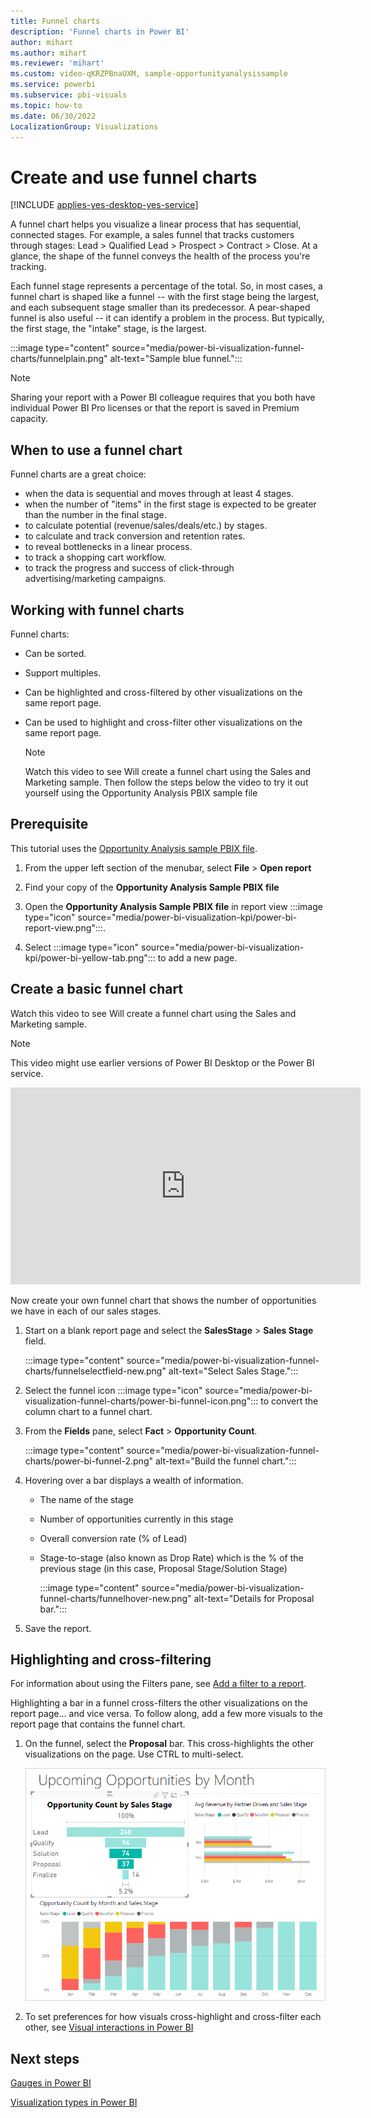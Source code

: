 ```yaml
---
title: Funnel charts
description: 'Funnel charts in Power BI'
author: mihart
ms.author: mihart
ms.reviewer: 'mihart'
ms.custom: video-qKRZPBnaUXM, sample-opportunityanalysissample
ms.service: powerbi
ms.subservice: pbi-visuals
ms.topic: how-to
ms.date: 06/30/2022
LocalizationGroup: Visualizations
---
```

# Create and use funnel charts

[!INCLUDE [applies-yes-desktop-yes-service](../includes/applies-yes-desktop-yes-service.md)]

A funnel chart helps you visualize a linear process that has sequential, connected stages. For example, a sales funnel that tracks customers through stages: Lead \> Qualified Lead \> Prospect \> Contract \> Close.  At a glance, the shape of the funnel conveys the health of the process you're tracking.

Each funnel stage represents a percentage of the total. So, in most cases, a funnel chart is shaped like a funnel -- with the first stage being the largest, and each subsequent stage smaller than its predecessor.  A pear-shaped funnel is also useful -- it can identify a problem in the process.  But typically, the first stage, the "intake" stage, is the largest.

:::image type="content" source="media/power-bi-visualization-funnel-charts/funnelplain.png" alt-text="Sample blue funnel.":::

> [!NOTE]
> Sharing your report with a Power BI colleague requires that you both have individual Power BI Pro licenses or that the report is saved in Premium capacity.

## When to use a funnel chart

Funnel charts are a great choice:

* when the data is sequential and moves through at least 4 stages.
* when the number of "items" in the first stage is expected to be greater than the number in the final stage.
* to calculate potential (revenue/sales/deals/etc.) by stages.
* to calculate and track conversion and retention rates.
* to reveal bottlenecks in a linear process.
* to track a shopping cart workflow.
* to track the progress and success of click-through advertising/marketing campaigns.

## Working with funnel charts

Funnel charts:

* Can be sorted.
* Support multiples.
* Can be highlighted and cross-filtered by other visualizations on the same report page.
* Can be used to highlight and cross-filter other visualizations on the same report page.

   > [!NOTE]
   > Watch this video to see Will create a funnel chart using the Sales and Marketing sample. Then follow the steps below the video to try it out yourself using the Opportunity Analysis PBIX sample file

## Prerequisite

This tutorial uses the [Opportunity Analysis sample PBIX file](https://download.microsoft.com/download/9/1/5/915ABCFA-7125-4D85-A7BD-05645BD95BD8/Opportunity%20Analysis%20Sample%20PBIX.pbix
).

1. From the upper left section of the menubar, select **File** > **Open report**

1. Find your copy of the **Opportunity Analysis Sample PBIX file**

1. Open the **Opportunity Analysis Sample PBIX file** in report view :::image type="icon" source="media/power-bi-visualization-kpi/power-bi-report-view.png":::.

1. Select :::image type="icon" source="media/power-bi-visualization-kpi/power-bi-yellow-tab.png"::: to add a new page.


## Create a basic funnel chart

Watch this video to see Will create a funnel chart using the Sales and Marketing sample.

> [!NOTE]  
> This video might use earlier versions of Power BI Desktop or the Power BI service.

<iframe width="560" height="315" src="https://www.youtube.com/embed/qKRZPBnaUXM" frameborder="0" allow="autoplay; encrypted-media" allowfullscreen></iframe>

Now create your own funnel chart that shows the number of opportunities we have in each of our sales stages.

1. Start on a blank report page and select the **SalesStage** \> **Sales Stage** field.

    :::image type="content" source="media/power-bi-visualization-funnel-charts/funnelselectfield-new.png" alt-text="Select Sales Stage.":::

1. Select the funnel icon :::image type="icon" source="media/power-bi-visualization-funnel-charts/power-bi-funnel-icon.png"::: to convert the column chart to a funnel chart.

1. From the **Fields** pane, select **Fact** \> **Opportunity Count**.

    :::image type="content" source="media/power-bi-visualization-funnel-charts/power-bi-funnel-2.png" alt-text="Build the funnel chart.":::

1. Hovering over a bar displays a wealth of information.

   * The name of the stage
   * Number of opportunities currently in this stage
   * Overall conversion rate (% of Lead) 
   * Stage-to-stage (also known as Drop Rate) which is the % of the previous stage (in this case, Proposal Stage/Solution Stage)

     :::image type="content" source="media/power-bi-visualization-funnel-charts/funnelhover-new.png" alt-text="Details for Proposal bar.":::

1. Save the report.

## Highlighting and cross-filtering

For information about using the Filters pane, see [Add a filter to a report](../create-reports/power-bi-report-add-filter.md).

Highlighting a bar in a funnel cross-filters the other visualizations on the report page... and vice versa. To follow along, add a few more visuals to the report page that contains the funnel chart.

1. On the funnel, select the **Proposal** bar. This cross-highlights the other visualizations on the page. Use CTRL to multi-select.

   ![Screenshot shows two bars selected in the funnel visual with visual interactions,](media/power-bi-visualization-funnel-charts/funnel-chart-cross-filter.png)

1. To set preferences for how visuals cross-highlight and cross-filter each other, see [Visual interactions in Power BI](../create-reports/service-reports-visual-interactions.md)

## Next steps

[Gauges in Power BI](power-bi-visualization-radial-gauge-charts.md)

[Visualization types in Power BI](power-bi-visualization-types-for-reports-and-q-and-a.md)
